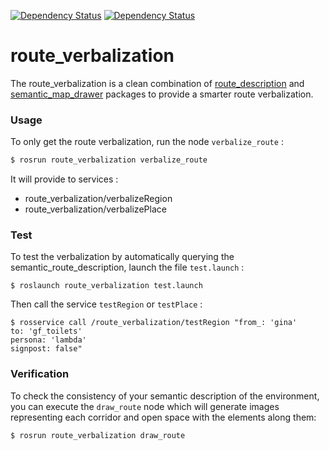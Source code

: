  [![Dependency Status][Ontologenius-Dependency-Image]][Ontologenius-Dependency-Url]
 [![Dependency Status][Description-Dependency-Image]][Description-Dependency-Url]

# route_verbalization

The route_verbalization is a clean combination of [route_description](https://github.com/LAAS-HRI/route_description) and [semantic_map_drawer](https://github.com/sarthou/semantic_map_drawer) packages to provide a smarter route verbalization.

### Usage

To only get the route verbalization, run the node `verbalize_route` :
```bash
$ rosrun route_verbalization verbalize_route
```

It will provide to services :
 - route_verbalization/verbalizeRegion
 - route_verbalization/verbalizePlace

### Test

To test the verbalization by automatically querying the semantic_route_description, launch the file `test.launch` :
```
$ roslaunch route_verbalization test.launch
```
Then call the service `testRegion` or `testPlace` :
```
$ rosservice call /route_verbalization/testRegion "from_: 'gina'
to: 'gf_toilets'
persona: 'lambda'
signpost: false"

```

### Verification

To check the consistency of your semantic description of the environment, you can execute the `draw_route` node which will generate images representing each corridor and open space with the elements along them:
```
$ rosrun route_verbalization draw_route
```

[Ontologenius-Dependency-Image]: https://img.shields.io/badge/dependencies-ontoloGenius-1eb0fc.svg
[Ontologenius-Dependency-Url]: https://github.com/sarthou/ontologenius
[Description-Dependency-Image]: https://img.shields.io/badge/dependencies-semantic_route_description-1eb0fc.svg
[Description-Dependency-Url]: https://github.com/LAAS-HRI/semantic_route_description
